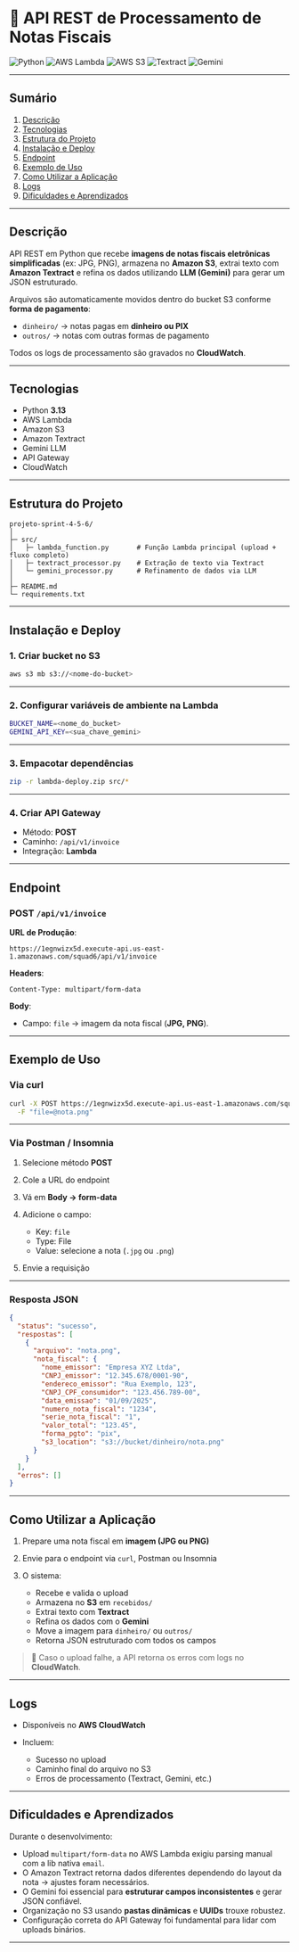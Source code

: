 
# 📄 API REST de Processamento de Notas Fiscais

![Python](https://img.shields.io/badge/Python-3.13-blue) ![AWS Lambda](https://img.shields.io/badge/AWS%20Lambda-serverless-orange) ![AWS S3](https://img.shields.io/badge/AWS%20S3-storage-yellow) ![Textract](https://img.shields.io/badge/AWS%20Textract-OCR-red) ![Gemini](https://img.shields.io/badge/Gemini-LLM-purple)

---

## Sumário

1. [Descrição](#descrição)
2. [Tecnologias](#tecnologias)
3. [Estrutura do Projeto](#estrutura-do-projeto)
4. [Instalação e Deploy](#instalação-e-deploy)
5. [Endpoint](#endpoint)
6. [Exemplo de Uso](#exemplo-de-uso)
7. [Como Utilizar a Aplicação](#como-utilizar-a-aplicação)
8. [Logs](#logs)
9. [Dificuldades e Aprendizados](#dificuldades-e-aprendizados)

---

## Descrição

API REST em Python que recebe **imagens de notas fiscais eletrônicas simplificadas** (ex: JPG, PNG), armazena no **Amazon S3**, extrai texto com **Amazon Textract** e refina os dados utilizando **LLM (Gemini)** para gerar um JSON estruturado.

Arquivos são automaticamente movidos dentro do bucket S3 conforme **forma de pagamento**:

* `dinheiro/` → notas pagas em **dinheiro ou PIX**
* `outros/` → notas com outras formas de pagamento

Todos os logs de processamento são gravados no **CloudWatch**.

---

## Tecnologias

* Python **3.13**
* AWS Lambda
* Amazon S3
* Amazon Textract
* Gemini LLM
* API Gateway
* CloudWatch

---

## Estrutura do Projeto

```
projeto-sprint-4-5-6/
│
├─ src/
│   ├─ lambda_function.py       # Função Lambda principal (upload + fluxo completo)
│   ├─ textract_processor.py    # Extração de texto via Textract
│   └─ gemini_processor.py      # Refinamento de dados via LLM
│
├─ README.md
└─ requirements.txt
```

---

## Instalação e Deploy

### 1. Criar bucket no S3

```bash
aws s3 mb s3://<nome-do-bucket>
```

---

### 2. Configurar variáveis de ambiente na Lambda

```bash
BUCKET_NAME=<nome_do_bucket>
GEMINI_API_KEY=<sua_chave_gemini>
```

---

### 3. Empacotar dependências

```bash
zip -r lambda-deploy.zip src/*
```

---

### 4. Criar API Gateway

* Método: **POST**
* Caminho: `/api/v1/invoice`
* Integração: **Lambda**

---

## Endpoint

### POST `/api/v1/invoice`

**URL de Produção**:

```
https://1egnwizx5d.execute-api.us-east-1.amazonaws.com/squad6/api/v1/invoice
```

**Headers**:

```
Content-Type: multipart/form-data
```

**Body**:

* Campo: `file` → imagem da nota fiscal (**JPG, PNG**).

---

## Exemplo de Uso

### Via curl

```bash
curl -X POST https://1egnwizx5d.execute-api.us-east-1.amazonaws.com/squad6/api/v1/invoice \
  -F "file=@nota.png"
```

---

### Via Postman / Insomnia

1. Selecione método **POST**
2. Cole a URL do endpoint
3. Vá em **Body → form-data**
4. Adicione o campo:

   * Key: `file`
   * Type: File
   * Value: selecione a nota (`.jpg` ou `.png`)
5. Envie a requisição

---

### Resposta JSON

```json
{
  "status": "sucesso",
  "respostas": [
    {
      "arquivo": "nota.png",
      "nota_fiscal": {
        "nome_emissor": "Empresa XYZ Ltda",
        "CNPJ_emissor": "12.345.678/0001-90",
        "endereco_emissor": "Rua Exemplo, 123",
        "CNPJ_CPF_consumidor": "123.456.789-00",
        "data_emissao": "01/09/2025",
        "numero_nota_fiscal": "1234",
        "serie_nota_fiscal": "1",
        "valor_total": "123.45",
        "forma_pgto": "pix",
        "s3_location": "s3://bucket/dinheiro/nota.png"
      }
    }
  ],
  "erros": []
}
```

---

## Como Utilizar a Aplicação

1. Prepare uma nota fiscal em **imagem (JPG ou PNG)**
2. Envie para o endpoint via `curl`, Postman ou Insomnia
3. O sistema:

   * Recebe e valida o upload
   * Armazena no **S3** em `recebidos/`
   * Extrai texto com **Textract**
   * Refina os dados com o **Gemini**
   * Move a imagem para `dinheiro/` ou `outros/`
   * Retorna JSON estruturado com todos os campos

> 🔎 Caso o upload falhe, a API retorna os erros com logs no **CloudWatch**.

---

## Logs

* Disponíveis no **AWS CloudWatch**
* Incluem:

  * Sucesso no upload
  * Caminho final do arquivo no S3
  * Erros de processamento (Textract, Gemini, etc.)

---

## Dificuldades e Aprendizados

Durante o desenvolvimento:

* Upload `multipart/form-data` no AWS Lambda exigiu parsing manual com a lib nativa `email`.
* O Amazon Textract retorna dados diferentes dependendo do layout da nota → ajustes foram necessários.
* O Gemini foi essencial para **estruturar campos inconsistentes** e gerar JSON confiável.
* Organização no S3 usando **pastas dinâmicas** e **UUIDs** trouxe robustez.
* Configuração correta do API Gateway foi fundamental para lidar com uploads binários.

---
